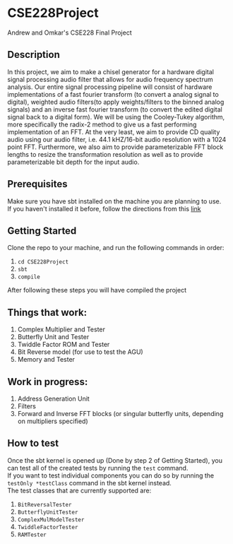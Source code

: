 # CSE228Project
Andrew and Omkar's CSE228 Final Project
## Description
In this project, we aim to make a chisel generator for a hardware digital signal processing audio filter that allows for audio frequency spectrum analysis. Our entire signal processing pipeline will consist of hardware implementations of a fast fourier transform (to convert a analog signal to digital), weighted audio filters(to apply weights/filters to the binned analog signals) and an inverse fast fourier transform (to convert the edited digital signal back to a digital form). We will be using the Cooley-Tukey algorithm, more specifically the radix-2 method to give us a fast performing implementation of an FFT. At the very least, we aim to provide CD quality audio using our audio filter, i.e. 44.1 kHZ/16-bit audio resolution with a 1024 point FFT. Furthermore, we also aim to provide parameterizable FFT block lengths to resize the transformation resolution as well as to provide parameterizable bit depth for the input audio.
## Prerequisites
Make sure you have sbt installed on the machine you are planning to use.\
If you haven't installed it before, follow the directions from this [link](https://www.scala-sbt.org/1.x/docs/Setup.html)
## Getting Started
Clone the repo to your machine, and run the following commands in order:
1. `cd CSE228Project`
2. `sbt`
3. `compile`

After following these steps you will have compiled the project

## Things that work:
1. Complex Multiplier and Tester
2. Butterfly Unit and Tester
3. Twiddle Factor ROM and Tester
4. Bit Reverse model (for use to test the AGU)
5. Memory and Tester

## Work in progress:
1. Address Generation Unit
2. Filters
3. Forward and Inverse FFT blocks (or singular butterfly units, depending on multipliers specified)

## How to test
Once the sbt kernel is opened up (Done by step 2 of Getting Started), you can test all of the created tests by running the `test` command.\
If you want to test individual components you can do so by running the `testOnly *testClass` command in the sbt kernel instead.\
The test classes that are currently supported are:
1. `BitReversalTester`
2. `ButterflyUnitTester`
3. `ComplexMulModelTester`
4. `TwiddleFactorTester`
5. `RAMTester`
